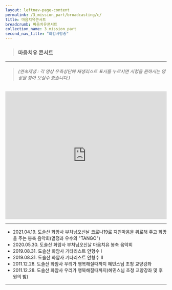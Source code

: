 ```yaml
---
layout: leftnav-page-content
permalink: /3_mission_part/broadcasting/c/
title: 마음치유콘서트
breadcrumb: 마음치유콘서트
collection_name: 3_mission_part
second_nav_title: "화암사방송"
---
```


> ### **마음치유 콘서트**

---

> ###### *(연속재생 : 각 영상 우측상단에 재생리스트 표시를 누르시면 시청을 원하시는 영상을 찾아 보실수 있습니다.)*


<iframe width="100%"
        height="400"
        src="https://www.youtube.com/embed/videoseries?list=PLFUlmugaN5Wx5dF8Z9wwfpC6_51TiDKB_"
        frameborder="0"
        allow="autoplay; encrypted-media"
        allowfullscreen></iframe>

---

* 2021.04.19. 도솔산 화암사 부처님오신날 코로나19로 지친마음을 위로해 주고 희망을 주는 봉축 음악회(열정과 우수의 "TANGO") <br>
* 2020.05.30. 도솔산 화암사 부처님오신날 마음치유 봉축 음악회 <br>
* 2019.08.31. 도솔산 화암사 기타리스트 안형수 I <br>
* 2019.08.31. 도솔산 화암사 기타리스트 안형수 II <br>
* 2011.12.28. 도솔산 화암사 우리가 행복해질때까지 혜민스님 초청 교양강좌 <br>
* 2011.12.28. 도솔산 화암사 우리가 행복해질때까지(혜민스님 초청 교양강좌 및 후원의 밤) <br>

---
